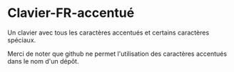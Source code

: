 # Clavier-FR-accentué
Un clavier avec tous les caractères accentués et certains caractères spéciaux.

Merci de noter que github ne permet l'utilisation des caractères accentués dans le nom d'un dépôt.
